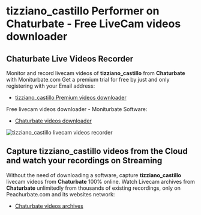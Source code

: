 # tizziano_castillo Performer on Chaturbate - Free LiveCam videos downloader

## Chaturbate Live Videos Recorder

Monitor and record livecam videos of **tizziano_castillo** from **Chaturbate** with Moniturbate.com
Get a premium trial for free by just and only registering with your Email address:
* [tizziano_castillo Premium videos downloader](https://moniturbate.com/request-demo-licence-key.html)

Free livecam videos downloader - Moniturbate Software:
* [Chaturbate videos downloader](https://moniturbate.com/moniturbate-download-software.html)

![tizziano_castillo livecam videos recorder](https://peachurnet.com/templates/moniturbate-software.png)


## Capture tizziano_castillo videos from the Cloud and watch your recordings on Streaming

Without the need of downloading a software, capture **tizziano_castillo** livecam videos from **Chaturbate** 100% online.
Watch Livecam archives from **Chaturbate** unlimitedly from thousands of existing recordings, only on Peachurbate.com and its websites network:
* [Chaturbate videos archives](https://peachurnet.com/)
